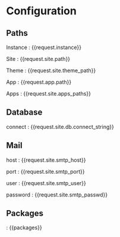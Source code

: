 Configuration
====

Paths
----

Instance
: {{request.instance}}

Site
: {{request.site.path}}

Theme
: {{request.site.theme_path}}

App
: {{request.app.path}}

Apps
: {{request.site.apps_paths}}

Database
----

connect
: {{request.site.db.connect_string}}


Mail
----

host
: {{request.site.smtp_host}}

port
: {{request.site.smtp_port}}

user
: {{request.site.smtp_user}}

password
: {{request.site.smtp_passwd}}


Packages
----
: {{packages}}